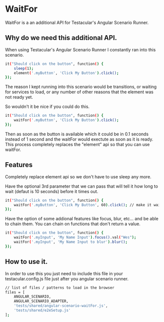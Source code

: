 # WaitFor

WaitFor is a an additional API for Testacular's Angular Scenario Runner.

## Why do we need this additional API.

When using Testacular's Angular Scenario Runner I constantly ran into this scenario.

```bash
it("Should click on the button", function() {
	sleep(1);
	element('.myButton', 'Click My Button').click();
});
```

The reason I kept running into this scenario would be transitions, or waiting for services to load, or any number of other reasons that the element was not ready yet.

So wouldn't it be nice if you could do this.

```bash
it("Should click on the button", function() {
	waitFor('.myButton', 'Click My Button').click();
});
```

Then as soon as the button is available which it could be in 0.1 seconds instead of 1 second and the waitFor would exectute as soon as it is ready.
This process completely replaces the "element" api so that you can use waitFor.

## Features
Completely replace element api so we don't have to use sleep any more.


Have the optional 3rd parameter that we can pass that will tell it how long to wait (defaut is 10 seconds) before it times out.

```bash
it("Should click on the button", function() {
	waitFor('.myButton', 'Click My Button', 60).click(); // make it wait 60 seconds before timing out because our services are VERY slow.
});
```


Have the option of some addional features like focus, blur, etc... and be able to chain them. You can chain on functions that don't return a value.

```bash
it("Should click on the button", function() {
	waitFor('.myInput', 'My Name Input').focus().val("Wes");
	waitFor('.myInput', 'My Name Input to blur').blur();
});
```

## How to use it.
In order to use this you just need to include this file in your testacular.config.js file just after you angular scenario runner.
```bash
// list of files / patterns to load in the browser
files = [
    ANGULAR_SCENARIO,
    ANGULAR_SCENARIO_ADAPTER,
    'tests/shared/angular-scenario-waitFor.js',
    'tests/shared/e2eSetup.js'
];
```